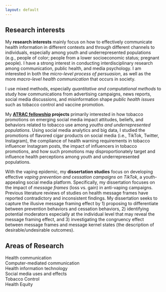 ```yaml
---
layout: default
---
```


## Research interests

My **research interests** mainly focus on how to effectively communicate health information in different contexts and through different channels to individuals, especially among youth and underrepresented populations (e.g., people of color; people from a lower socioeconomic status; pregnant people). I have a strong interest in conducting interdisciplinary research among communication, public health, and media psychology. I am interested in both the _micro-level process of persuasion_, as well as the more _macro-level health communication_ that occurs in society. 

I use mixed methods, especially _quantitative and computational methods_ to study how communications from advertising campaigns, news reports, social media discussions, and misinformation shape _public health issues_ such as tobacco control and vaccine promotion.

My **[ATRAC fellowship](https://professional.heart.org/en/research-programs/a-trac) projects** primarily interested in how tobacco promotions on emerging social media impact attitudes, beliefs, and behaviors related to tobacco use among _youths and underrepresented populations_. Using social media analytics and big data, I studied the promotions of flavored cigar products on social media (i.e., TikTok, Twitter, Instagram), the compliance of health warning requirements in tobacco influencer Instagram posts, the impact of influencers in tobacco promotions, and how such promotions may disproportionately target and influence health perceptions among youth and underrepresented populations.

With the vaping epidemic, my **dissertation studies** focus on developing effective _vaping prevention and cessation campaigns on TikTok_, a youth-appealing social media platform. Specifically, my dissertation focuses on the impact of _message frames_ (loss vs. gain) in anti-vaping campaigns. Previous literature reviews of studies on health message frames have reported contradictory and inconsistent findings. My dissertation seeks to capture the illusive message framing effect by 1) proposing to differentiate between prevention behaviors and cessation behaviors, 2) identifying potential moderators especially at the individual level that may reveal the message framing effect, and 3) investigating the congruency effect between message frames and message kernel states (the description of desirable/undesirable outcomes).

## Areas of Research 
Health communication <br />
Computer-mediated communication <br />
Health information technology <br />
Social media uses and effects <br />
Tobacco Control <br />
Health Equity <br />


&nbsp;
&nbsp;
&nbsp;
&nbsp;
&nbsp;
&nbsp;
&nbsp;
&nbsp;
